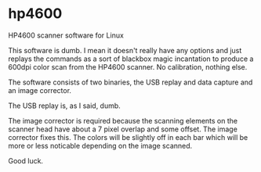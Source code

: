 hp4600
======

HP4600 scanner software for Linux

This software is dumb. I mean it doesn't really have any options and just replays the commands as a sort of blackbox magic incantation to produce a 600dpi color scan from the HP4600 scanner. No calibration, nothing else.

The software consists of two binaries, the USB replay and data capture and an image corrector.

The USB replay is, as I said, dumb.

The image corrector is required because the scanning elements on the scanner head have about a 7 pixel overlap and some offset. The image corrector fixes this. The colors will be slightly off in each bar which will be more or less noticable depending on the image scanned.

Good luck.
